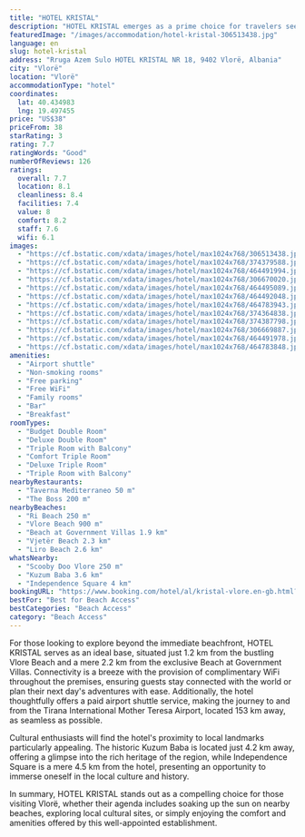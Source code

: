 ```yaml
---
title: "HOTEL KRISTAL"
description: "HOTEL KRISTAL emerges as a prime choice for travelers seeking comfort and convenience in the heart of Vlorë."
featuredImage: "/images/accommodation/hotel-kristal-306513438.jpg"
language: en
slug: hotel-kristal
address: "Rruga Azem Sulo HOTEL KRISTAL NR 18, 9402 Vlorë, Albania"
city: "Vlorë"
location: "Vlorë"
accommodationType: "hotel"
coordinates:
  lat: 40.434983
  lng: 19.497455
price: "US$38"
priceFrom: 38
starRating: 3
rating: 7.7
ratingWords: "Good"
numberOfReviews: 126
ratings:
  overall: 7.7
  location: 8.1
  cleanliness: 8.4
  facilities: 7.4
  value: 8
  comfort: 8.2
  staff: 7.6
  wifi: 6.1
images:
  - "https://cf.bstatic.com/xdata/images/hotel/max1024x768/306513438.jpg?k=d8ade0e01367ecde0246956d2daa9c83a502c2b5c6419790b0f118487a042d33&o=&hp=1"
  - "https://cf.bstatic.com/xdata/images/hotel/max1024x768/374379588.jpg?k=b32969c2b063c88f5d530423a765ab4fbca1787d6bb27805f6b27e5b6d7c0191&o=&hp=1"
  - "https://cf.bstatic.com/xdata/images/hotel/max1024x768/464491994.jpg?k=a9cc30bdf9177dc0f3306feee75d0956a2e14a729963828c9f89051973a2cdc6&o=&hp=1"
  - "https://cf.bstatic.com/xdata/images/hotel/max1024x768/306670020.jpg?k=730485581e4061159d0b3a98b67963834b34795786d672a0864a172588912f1f&o=&hp=1"
  - "https://cf.bstatic.com/xdata/images/hotel/max1024x768/464495089.jpg?k=1722c6506fb792e40b64200acd8b9a4a6bfdf3595004f0935be5675ae0e2587e&o=&hp=1"
  - "https://cf.bstatic.com/xdata/images/hotel/max1024x768/464492048.jpg?k=143fd303c9a1acbcedcf8caf24d6589434c5f389ffadc7e002b3a47c6a2610d1&o=&hp=1"
  - "https://cf.bstatic.com/xdata/images/hotel/max1024x768/464783943.jpg?k=2e5ee28e50c752992f83d2ed51703d690648533917fb306b6d3d3c9ee05617c8&o=&hp=1"
  - "https://cf.bstatic.com/xdata/images/hotel/max1024x768/374364838.jpg?k=b168248c1d3a0f51ab511abc25f68d318685232f969a0b723aff3e00034519c0&o=&hp=1"
  - "https://cf.bstatic.com/xdata/images/hotel/max1024x768/374387798.jpg?k=ed079d76c8d3ebdc4268664e8956a8534166b2af541587d48e6600e87be4e3b5&o=&hp=1"
  - "https://cf.bstatic.com/xdata/images/hotel/max1024x768/306669887.jpg?k=197fb1e0275e82626315afb6f8bb901c5b039d94b92c66700aa0ff5e3d8ea839&o=&hp=1"
  - "https://cf.bstatic.com/xdata/images/hotel/max1024x768/464491978.jpg?k=7c6239be121f8c42121967b10430402bdc78e8bc59c51933a4bfc26135a92cf8&o=&hp=1"
  - "https://cf.bstatic.com/xdata/images/hotel/max1024x768/464783848.jpg?k=aee7ecb7f2556d94f32fbfe6444f1dd3be28cc1e6999cd35f50bfe8cfe1b4476&o=&hp=1"
amenities:
  - "Airport shuttle"
  - "Non-smoking rooms"
  - "Free parking"
  - "Free WiFi"
  - "Family rooms"
  - "Bar"
  - "Breakfast"
roomTypes:
  - "Budget Double Room"
  - "Deluxe Double Room"
  - "Triple Room with Balcony"
  - "Comfort Triple Room"
  - "Deluxe Triple Room"
  - "Triple Room with Balcony"
nearbyRestaurants:
  - "Taverna Mediterraneo 50 m"
  - "The Boss 200 m"
nearbyBeaches:
  - "Ri Beach 250 m"
  - "Vlore Beach 900 m"
  - "Beach at Government Villas 1.9 km"
  - "Vjetër Beach 2.3 km"
  - "Liro Beach 2.6 km"
whatsNearby:
  - "Scooby Doo Vlore 250 m"
  - "Kuzum Baba 3.6 km"
  - "Independence Square 4 km"
bookingURL: "https://www.booking.com/hotel/al/kristal-vlore.en-gb.html?aid=8035640"
bestFor: "Best for Beach Access"
bestCategories: "Beach Access"
category: "Beach Access"
---
```


For those looking to explore beyond the immediate beachfront, HOTEL KRISTAL serves as an ideal base, situated just 1.2 km from the bustling Vlore Beach and a mere 2.2 km from the exclusive Beach at Government Villas. Connectivity is a breeze with the provision of complimentary WiFi throughout the premises, ensuring guests stay connected with the world or plan their next day's adventures with ease. Additionally, the hotel thoughtfully offers a paid airport shuttle service, making the journey to and from the Tirana International Mother Teresa Airport, located 153 km away, as seamless as possible.

Cultural enthusiasts will find the hotel's proximity to local landmarks particularly appealing. The historic Kuzum Baba is located just 4.2 km away, offering a glimpse into the rich heritage of the region, while Independence Square is a mere 4.5 km from the hotel, presenting an opportunity to immerse oneself in the local culture and history.

In summary, HOTEL KRISTAL stands out as a compelling choice for those visiting Vlorë, whether their agenda includes soaking up the sun on nearby beaches, exploring local cultural sites, or simply enjoying the comfort and amenities offered by this well-appointed establishment.